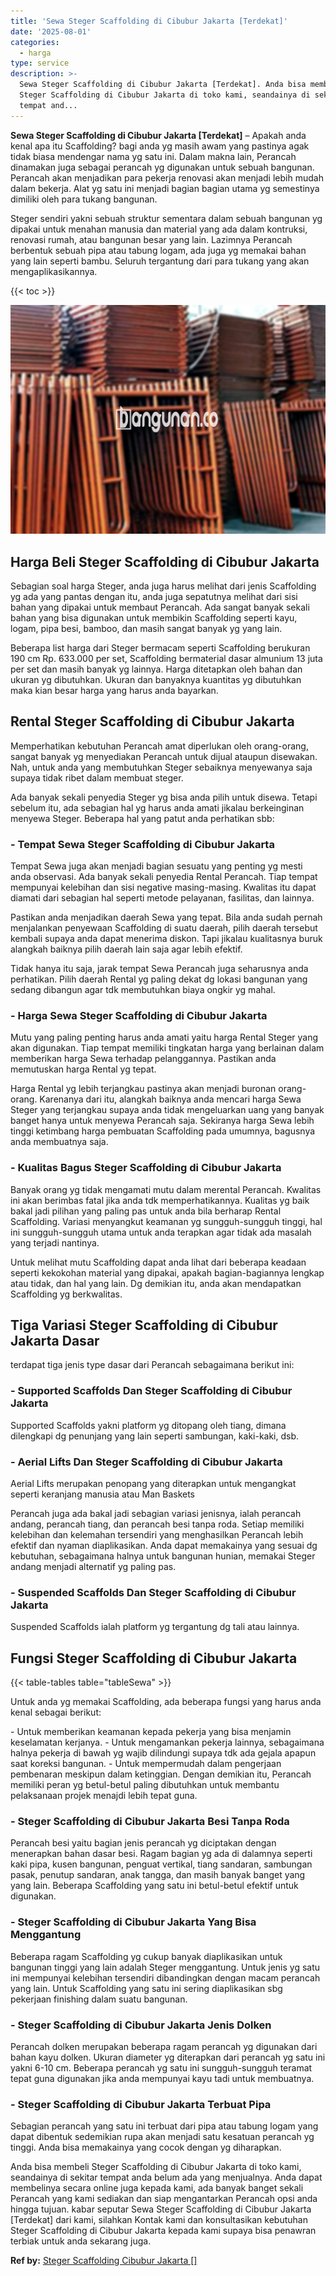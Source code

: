 ```yaml
---
title: 'Sewa Steger Scaffolding di Cibubur Jakarta [Terdekat]'
date: '2025-08-01'
categories:
  - harga
type: service
description: >-
  Sewa Steger Scaffolding di Cibubur Jakarta [Terdekat]. Anda bisa membeli
  Steger Scaffolding di Cibubur Jakarta di toko kami, seandainya di sekitar
  tempat and...
---
```


**Sewa Steger Scaffolding di Cibubur Jakarta \[Terdekat\]** – Apakah anda kenal apa itu Scaffolding? bagi anda yg masih awam yang pastinya agak tidak biasa mendengar nama yg satu ini. Dalam makna lain, Perancah dinamakan juga sebagai perancah yg digunakan untuk sebuah bangunan. Perancah akan menjadikan para pekerja renovasi akan menjadi lebih mudah dalam bekerja. Alat yg satu ini menjadi bagian bagian utama yg semestinya dimiliki oleh para tukang bangunan.

Steger sendiri yakni sebuah struktur sementara dalam sebuah bangunan yg dipakai untuk menahan manusia dan material yang ada dalam kontruksi, renovasi rumah, atau bangunan besar yang lain. Lazimnya Perancah berbentuk sebuah pipa atau tabung logam, ada juga yg memakai bahan yang lain seperti bambu. Seluruh tergantung dari para tukang yang akan mengaplikasikannya.

{{< toc >}}

![Sewa Steger Scaffolding di Cibubur Jakarta [Terdekat]](/images/sewa-scaffolding-steger-12.png)

## Harga Beli Steger Scaffolding di Cibubur Jakarta

Sebagian soal harga Steger, anda juga harus melihat dari jenis Scaffolding yg ada yang pantas dengan itu, anda juga sepatutnya melihat dari sisi bahan yang dipakai untuk membaut Perancah. Ada sangat banyak sekali bahan yang bisa digunakan untuk membikin Scaffolding seperti kayu, logam, pipa besi, bamboo, dan masih sangat banyak yg yang lain.

Beberapa list harga dari Steger bermacam seperti Scaffolding berukuran 190 cm Rp. 633.000 per set, Scaffolding bermaterial dasar almunium 13 juta per set dan masih banyak yg lainnya. Harga ditetapkan oleh bahan dan ukuran yg dibutuhkan. Ukuran dan banyaknya kuantitas yg dibutuhkan maka kian besar harga yang harus anda bayarkan.

## Rental Steger Scaffolding di Cibubur Jakarta

Memperhatikan kebutuhan Perancah amat diperlukan oleh orang-orang, sangat banyak yg menyediakan Perancah untuk dijual ataupun disewakan. Nah, untuk anda yang membutuhkan Steger sebaiknya menyewanya saja supaya tidak ribet dalam membuat steger.

Ada banyak sekali penyedia Steger yg bisa anda pilih untuk disewa. Tetapi sebelum itu, ada sebagian hal yg harus anda amati jikalau berkeinginan menyewa Steger. Beberapa hal yang patut anda perhatikan sbb:

### \- Tempat Sewa Steger Scaffolding di Cibubur Jakarta

Tempat Sewa juga akan menjadi bagian sesuatu yang penting yg mesti anda observasi. Ada banyak sekali penyedia Rental Perancah. Tiap tempat mempunyai kelebihan dan sisi negative masing-masing. Kwalitas itu dapat diamati dari sebagian hal seperti metode pelayanan, fasilitas, dan lainnya.

Pastikan anda menjadikan daerah Sewa yang tepat. Bila anda sudah pernah menjalankan penyewaan Scaffolding di suatu daerah, pilih daerah tersebut kembali supaya anda dapat menerima diskon. Tapi jikalau kualitasnya buruk alangkah baiknya pilih daerah lain saja agar lebih efektif.

Tidak hanya itu saja, jarak tempat Sewa Perancah juga seharusnya anda perhatikan. Pilih daerah Rental yg paling dekat dg lokasi bangunan yang sedang dibangun agar tdk membutuhkan biaya ongkir yg mahal.

### \- Harga Sewa Steger Scaffolding di Cibubur Jakarta

Mutu yang paling penting harus anda amati yaitu harga Rental Steger yang akan digunakan. Tiap tempat memiliki tingkatan harga yang berlainan dalam memberikan harga Sewa terhadap pelanggannya. Pastikan anda memutuskan harga Rental yg tepat.

Harga Rental yg lebih terjangkau pastinya akan menjadi buronan orang-orang. Karenanya dari itu, alangkah baiknya anda mencari harga Sewa Steger yang terjangkau supaya anda tidak mengeluarkan uang yang banyak banget hanya untuk menyewa Perancah saja. Sekiranya harga Sewa lebih tinggi ketimbang harga pembuatan Scaffolding pada umumnya, bagusnya anda membuatnya saja.

### \- Kualitas Bagus Steger Scaffolding di Cibubur Jakarta

Banyak orang yg tidak mengamati mutu dalam merental Perancah. Kwalitas ini akan berimbas fatal jika anda tdk memperhatikannya. Kualitas yg baik bakal jadi pilihan yang paling pas untuk anda bila berharap Rental Scaffolding. Variasi menyangkut keamanan yg sungguh-sungguh tinggi, hal ini sungguh-sungguh utama untuk anda terapkan agar tidak ada masalah yang terjadi nantinya.

Untuk melihat mutu Scaffolding dapat anda lihat dari beberapa keadaan seperti kekokohan material yang dipakai, apakah bagian-bagiannya lengkap atau tidak, dan hal yang lain. Dg demikian itu, anda akan mendapatkan Scaffolding yg berkwalitas.

## Tiga Variasi Steger Scaffolding di Cibubur Jakarta Dasar

terdapat tiga jenis type dasar dari Perancah sebagaimana berikut ini:

### \- Supported Scaffolds Dan Steger Scaffolding di Cibubur Jakarta

Supported Scaffolds yakni platform yg ditopang oleh tiang, dimana dilengkapi dg penunjang yang lain seperti sambungan, kaki-kaki, dsb.

### \- Aerial Lifts Dan Steger Scaffolding di Cibubur Jakarta

Aerial Lifts merupakan penopang yang diterapkan untuk mengangkat seperti keranjang manusia atau Man Baskets

Perancah juga ada bakal jadi sebagian variasi jenisnya, ialah perancah andang, perancah tiang, dan perancah besi tanpa roda. Setiap memiliki kelebihan dan kelemahan tersendiri yang menghasilkan Perancah lebih efektif dan nyaman diaplikasikan. Anda dapat memakainya yang sesuai dg kebutuhan, sebagaimana halnya untuk bangunan hunian, memakai Steger andang menjadi alternatif yg paling pas.

### \- Suspended Scaffolds Dan Steger Scaffolding di Cibubur Jakarta

Suspended Scaffolds ialah platform yg tergantung dg tali atau lainnya.

## Fungsi Steger Scaffolding di Cibubur Jakarta

{{< table-tables table="tableSewa" >}}

Untuk anda yg memakai Scaffolding, ada beberapa fungsi yang harus anda kenal sebagai berikut:

\- Untuk memberikan keamanan kepada pekerja yang bisa menjamin keselamatan kerjanya. - Untuk mengamankan pekerja lainnya, sebagaimana halnya pekerja di bawah yg wajib dilindungi supaya tdk ada gejala apapun saat koreksi bangunan. - Untuk mempermudah dalam pengerjaan pembenaran meskipun dalam ketinggian. Dengan demikian itu, Perancah memiliki peran yg betul-betul paling dibutuhkan untuk membantu pelaksanaan projek menajdi lebih tepat guna.

### \- Steger Scaffolding di Cibubur Jakarta Besi Tanpa Roda

Perancah besi yaitu bagian jenis perancah yg diciptakan dengan menerapkan bahan dasar besi. Ragam bagian yg ada di dalamnya seperti kaki pipa, kusen bangunan, penguat vertikal, tiang sandaran, sambungan pasak, penutup sandaran, anak tangga, dan masih banyak banget yang yang lain. Beberapa Scaffolding yang satu ini betul-betul efektif untuk digunakan.

### \- Steger Scaffolding di Cibubur Jakarta Yang Bisa Menggantung

Beberapa ragam Scaffolding yg cukup banyak diaplikasikan untuk bangunan tinggi yang lain adalah Steger menggantung. Untuk jenis yg satu ini mempunyai kelebihan tersendiri dibandingkan dengan macam perancah yang lain. Untuk Scaffolding yang satu ini sering diaplikasikan sbg pekerjaan finishing dalam suatu bangunan.

### \- Steger Scaffolding di Cibubur Jakarta Jenis Dolken

Perancah dolken merupakan beberapa ragam perancah yg digunakan dari bahan kayu dolken. Ukuran diameter yg diterapkan dari perancah yg satu ini yakni 6-10 cm. Beberapa perancah yg satu ini sungguh-sungguh teramat tepat guna digunakan jika anda mempunyai kayu tadi untuk membuatnya.

### \- Steger Scaffolding di Cibubur Jakarta Terbuat Pipa

Sebagian perancah yang satu ini terbuat dari pipa atau tabung logam yang dapat dibentuk sedemikian rupa akan menjadi satu kesatuan perancah yg tinggi. Anda bisa memakainya yang cocok dengan yg diharapkan.

Anda bisa membeli Steger Scaffolding di Cibubur Jakarta di toko kami, seandainya di sekitar tempat anda belum ada yang menjualnya. Anda dapat membelinya secara online juga kepada kami, ada banyak banget sekali Perancah yang kami sediakan dan siap mengantarkan Perancah opsi anda hingga tujuan. kabar seputar Sewa Steger Scaffolding di Cibubur Jakarta \[Terdekat\] dari kami, silahkan Kontak kami dan konsultasikan kebutuhan Steger Scaffolding di Cibubur Jakarta kepada kami supaya bisa penawran terbiak untuk anda sekarang juga.

**Ref by:** [Steger Scaffolding Cibubur Jakarta []](https://id.wikipedia.org/wiki/Steger)
